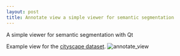 ```yaml
---
layout: post
title: Annotate view a simple viewer for semantic segmentation
---
```


A simple viewer for semantic segmentation with Qt

Example view for the [cityscape dataset](http://cityscapes-dataset.com/).
![annotate_view](https://dl.dropboxusercontent.com/s/qqgxyz0tncnccgp/annotate_view.gif)
